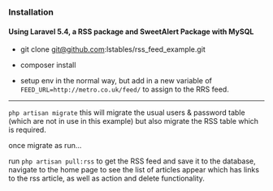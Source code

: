 ### Installation
#### Using Laravel 5.4, a RSS package and SweetAlert Package with MySQL

- git clone git@github.com:lstables/rss_feed_example.git

- composer install

- setup env in the normal way, but add in a new variable of `FEED_URL=http://metro.co.uk/feed/` to assign to the RRS feed.

------------------------------

`php artisan migrate` this will migrate the usual users & password table (which are not in use in this example) but also migrate the RSS table which is required.

once migrate as run...

run `php artisan pull:rss` to get the RSS feed and save it to the database, navigate to the home page to see the list of articles appear which has links
to the rss article, as well as
action and delete functionality.
